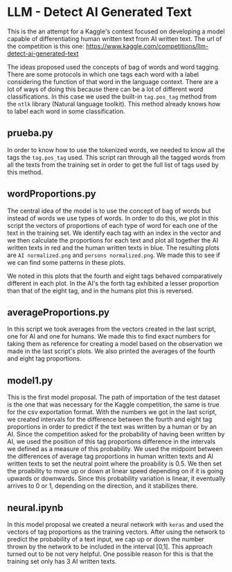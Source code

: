# LLM - Detect AI Generated Text

This is the an attempt for a Kaggle's contest focused on developing a model capable of differentiating human written text from AI written text. The url of the competition is this one: https://www.kaggle.com/competitions/llm-detect-ai-generated-text

The ideas proposed used the concepts of bag of words and word tagging. There are some protocols in which one tags each word with a label considering the function of that word in the language context. There are a lot of ways of doing this because there can be a lot of different word classifications. In this case we used the built-in `tag.pos_tag` method from the `ntlk` library (Natural language toolkit). This method already knows how to label each word in some classification.

## prueba.py

In order to know how to use the tokenized words, we needed to know all the tags the `tag.pos_tag` used. This script ran through all the tagged words from all the texts from the training set in order to get the full list of tags used by this method.

## wordProportions.py

The central idea of the model is to use the concept of bag of words but instead of words we use types of words. In order to do this, we plot in this script the vectors of proportions of each type of word for each one of the text in the training set. We identify each tag with an index in the vector and we then calculate the proportions for each text and plot all together the AI written texts in red and the human written texts in blue. The resulting plots are `AI normalized.png` and `persons normalized.png`. We made this to see if we can find some patterns in these plots.

We noted in this plots that the fourth and eight tags behaved comparatively different in each plot. In the AI's the forth tag exhibited a lesser proportion than that of the eight tag, and in the humans plot this is reversed.

## averageProportions.py

In this script we took averages from the vectors created in the last script, one for AI and one for humans. We made this to find exact numbers for taking them as reference for creating a model based on the observation we made in the last script's plots. We also printed the averages of the fourth and eight tag proportions.

## model1.py

This is the first model proposal. The path of importation of the test dataset is the one that was necessary for the Kaggle competition, the same is true for the csv exportation format. With the numbers we got in the last script, we created intervals for the difference between the fourth and eight tag proportions in order to predict if the text was written by a human or by an AI. Since the competition asked for the probability of having been written by AI, we used the position of this tag proportions difference in the intervals we defined as a measure of this probability. We used the midpoint between the differences of average tag proportions in human written texts and AI written texts to set the neutral point where the proability is 0.5. We then set the proability to move up or down at linear speed depending on if it is going upwards or downwards. Since this probability variation is linear, it eventually arrives to 0 or 1, depending on the direction, and it stabilizes there.

## neural.ipynb

In this model proposal we created a neural network with `keras` and used the vectors of tag proportions as the training vectors. After using the network to predict the probability of a text input, we cap up or down the number thrown by the network to be included in the interval [0,1]. This approach turned out to be not very helpful. One possible reason for this is that the training set only has 3 AI written texts. 









